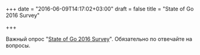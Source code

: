 +++
date = "2016-06-09T14:17:02+03:00"
draft = false
title = "State of Go 2016 Survey"

+++

<p>Важный опрос &quot;<a href="http://bit.ly/1XaZGxt">State of Go 2016 Survey</a>&quot;. Обязательно по отвечайте на вопросы.</p>

